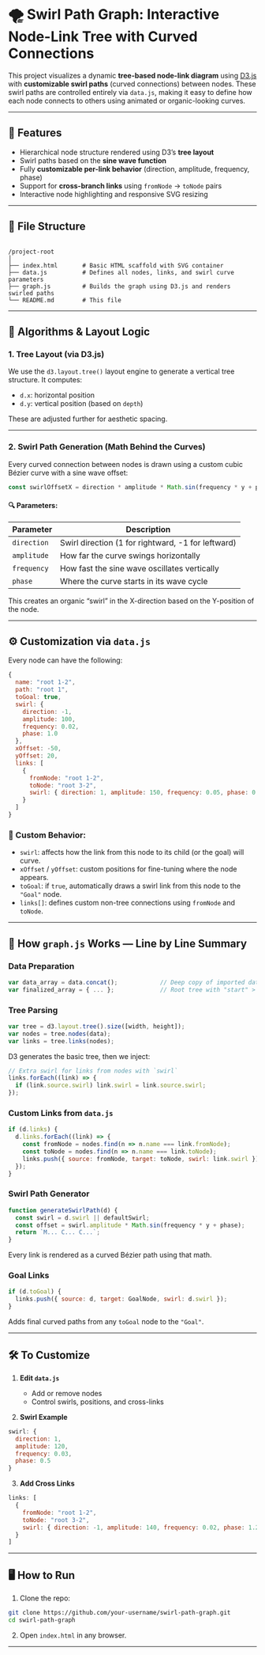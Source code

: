 
# 🌪️ Swirl Path Graph: Interactive Node-Link Tree with Curved Connections

This project visualizes a dynamic **tree-based node-link diagram** using [D3.js](https://d3js.org/) with **customizable swirl paths** (curved connections) between nodes. These swirl paths are controlled entirely via `data.js`, making it easy to define how each node connects to others using animated or organic-looking curves.

---

## 🚀 Features

- Hierarchical node structure rendered using D3’s **tree layout**
- Swirl paths based on the **sine wave function**
- Fully **customizable per-link behavior** (direction, amplitude, frequency, phase)
- Support for **cross-branch links** using `fromNode` → `toNode` pairs
- Interactive node highlighting and responsive SVG resizing

---

## 📁 File Structure

```

/project-root
│
├── index.html       # Basic HTML scaffold with SVG container
├── data.js          # Defines all nodes, links, and swirl curve parameters
├── graph.js         # Builds the graph using D3.js and renders swirled paths
└── README.md        # This file

````

---

## 🔢 Algorithms & Layout Logic

### 1. **Tree Layout** (via D3.js)

We use the `d3.layout.tree()` layout engine to generate a vertical tree structure. It computes:

- `d.x`: horizontal position
- `d.y`: vertical position (based on `depth`)

These are adjusted further for aesthetic spacing.

---

### 2. **Swirl Path Generation** (Math Behind the Curves)

Every curved connection between nodes is drawn using a custom cubic Bézier curve with a sine wave offset:

```js
const swirlOffsetX = direction * amplitude * Math.sin(frequency * y + phase);
````

#### 🔍 Parameters:

| Parameter   | Description                                        |
| ----------- | -------------------------------------------------- |
| `direction` | Swirl direction (1 for rightward, -1 for leftward) |
| `amplitude` | How far the curve swings horizontally              |
| `frequency` | How fast the sine wave oscillates vertically       |
| `phase`     | Where the curve starts in its wave cycle           |

This creates an organic “swirl” in the X-direction based on the Y-position of the node.

---

## ⚙️ Customization via `data.js`

Every node can have the following:

```js
{
  name: "root 1-2",
  path: "root 1",
  toGoal: true,
  swirl: {
    direction: -1,
    amplitude: 100,
    frequency: 0.02,
    phase: 1.0
  },
  xOffset: -50,
  yOffset: 20,
  links: [
    {
      fromNode: "root 1-2",
      toNode: "root 3-2",
      swirl: { direction: 1, amplitude: 150, frequency: 0.05, phase: 0.8 }
    }
  ]
}
```

### 🧠 Custom Behavior:

* `swirl`: affects how the link from this node to its child (or the goal) will curve.
* `xOffset` / `yOffset`: custom positions for fine-tuning where the node appears.
* `toGoal`: if `true`, automatically draws a swirl link from this node to the `"Goal"` node.
* `links[]`: defines custom non-tree connections using `fromNode` and `toNode`.

---

## 📜 How `graph.js` Works — Line by Line Summary

### Data Preparation

```js
var data_array = data.concat();            // Deep copy of imported data
var finalized_array = { ... };             // Root tree with "start" > "about" > data
```

### Tree Parsing

```js
var tree = d3.layout.tree().size([width, height]);
var nodes = tree.nodes(data);
var links = tree.links(nodes);
```

D3 generates the basic tree, then we inject:

```js
// Extra swirl for links from nodes with `swirl`
links.forEach((link) => {
  if (link.source.swirl) link.swirl = link.source.swirl;
});
```

### Custom Links from `data.js`

```js
if (d.links) {
  d.links.forEach((link) => {
    const fromNode = nodes.find(n => n.name === link.fromNode);
    const toNode = nodes.find(n => n.name === link.toNode);
    links.push({ source: fromNode, target: toNode, swirl: link.swirl });
  });
}
```

### Swirl Path Generator

```js
function generateSwirlPath(d) {
  const swirl = d.swirl || defaultSwirl;
  const offset = swirl.amplitude * Math.sin(frequency * y + phase);
  return `M... C... C...`;
}
```

Every link is rendered as a curved Bézier path using that math.

### Goal Links

```js
if (d.toGoal) {
  links.push({ source: d, target: GoalNode, swirl: d.swirl });
}
```

Adds final curved paths from any `toGoal` node to the `"Goal"`.

---

## 🛠️ To Customize

1. **Edit `data.js`**

   * Add or remove nodes
   * Control swirls, positions, and cross-links

2. **Swirl Example**

```js
swirl: {
  direction: 1,
  amplitude: 120,
  frequency: 0.03,
  phase: 0.5
}
```

3. **Add Cross Links**

```js
links: [
  {
    fromNode: "root 1-2",
    toNode: "root 3-2",
    swirl: { direction: -1, amplitude: 140, frequency: 0.02, phase: 1.2 }
  }
]
```

---

## 🖥️ How to Run

1. Clone the repo:

```bash
git clone https://github.com/your-username/swirl-path-graph.git
cd swirl-path-graph
```

2. Open `index.html` in any browser.

---
